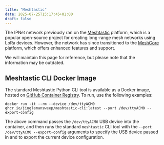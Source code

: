 ```yaml
---
title: "Meshtastic"
date: 2025-07-25T15:17:45+01:00
draft: false
---
```


The IPNet network previously ran on the [Meshtastic](https://meshtastic.org/) platform, which is a popular open-source project for creating long-range mesh networks using LoRa devices. However, the network has since transitioned to the [MeshCore](https://meshcore.co.uk/) platform, which offers enhanced features and support.

We will maintain this page for reference, but please note that the information may be outdated.

## Meshtastic CLI Docker Image

The standard Meshtastic Python CLI tool is available as a Docker image, hosted on [GitHub Container Registry](https://ghcr.io/jinglemansweep/meshtastic-cli). To run, use the following examples:

    docker run -it --rm --device /dev/ttyACM0 ghcr.io/jinglemansweep/meshtastic-cli:latest --port /dev/ttyACM0 --export-config

The above command passes the `/dev/ttyACM0` USB device into the container, and then runs the standard `meshtastic` CLI tool with the `--port /dev/ttyACM0 --export-config` arguments to specify the USB device passed in and to export the current device configuration.
